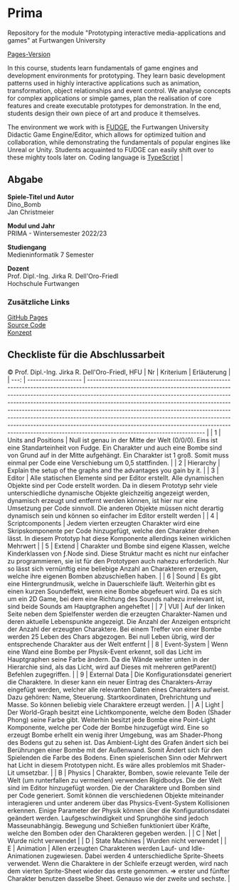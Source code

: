 # Prima

Repository for the module "Prototyping interactive media-applications and games" at Furtwangen University

[Pages-Version](https://jirkadelloro.github.io/Prima/)

In this course, students learn fundamentals of game engines and development environments for prototyping. They learn basic development patterns used in highly interactive applications such as animation, transformation, object relationships and event control. We analyse concepts for complex applications or simple games, plan the realisation of core features and create executable prototypes for demonstration. In the end, students design their own piece of art and produce it themselves.

The environment we work with is [FUDGE](https://jirkadelloro.github.io/FUDGE), the Furtwangen University Didactic Game Engine/Editor, which allows for optimized tuition and collaboration, while demonstrating the fundamentals of popular engines like Unreal or Unity. Students acquainted to FUDGE can easily shift over to these mighty tools later on. Coding language is [TypeScript](https://typescriptlang.org)
          |

## Abgabe

**Spiele-Titel und Autor**<br>
Dino_Bomb<br>
Jan Christmeier<br>

**Modul und Jahr**<br>
PRIMA - Wintersemester 2022/23<br>

**Studiengang**<br>
Medieninformatik 7 Semester<br>

**Dozent**<br>
Prof. Dipl.-Ing. Jirka R. Dell'Oro-Friedl<br>
Hochschule Furtwangen<br>

### Zusätzliche Links
[GitHub Pages](https://pretteter.github.io/PRIMA_JAN/Abgabe/index)<br>
[Source Code](https://github.com/pretteter/PRIMA_JAN/tree/main/Abgabe)<br>
[Konzept](https://github.com/pretteter/PRIMA_JAN/blob/main/Abgabe/Design_Document_Christmeier_Jan_PRIMA_MIB_WS_2022-2023.pdf)<br>

## Checkliste für die Abschlussarbeit
© Prof. Dipl.-Ing. Jirka R. Dell'Oro-Friedl, HFU
|   Nr | Kriterium           | Erläuterung                                                                                                                                                                                                                                                                                                                                                                                                                                                                                                                                                                                                 |
| ---: | ------------------- | ----------------------------------------------------------------------------------------------------------------------------------------------------------------------------------------------------------------------------------------------------------------------------------------------------------------------------------------------------------------------------------------------------------------------------------------------------------------------------------------------------------------------------------------------------------------------------------------------------------- |
|    1 | Units and Positions | Null ist genau in der Mitte der Welt (0/0/0). Eins ist eine Standarteinheit von Fudge. Ein Charakter und auch eine Bombe sind von Grund auf in der Mitte aufgehängt. Ein Charakter ist 1 groß. Somit muss einmal per Code eine Verschiebung um 0,5 stattfinden.                                                                                                                                                                                                                                                                                                                                             |
|    2 | Hierarchy           | Explain the setup of the graphs and the advantages you gain by it.                                                                                                                                                                                                                                                                                                                                                                                                                                                                                                                                          |
|    3 | Editor              | Alle statischen Elemente sind per Editor erstellt. Alle dynamischen Objekte sind per Code erstellt worden. Da in diesem Prototyp sehr viele unterschiedliche dynamische Objekte gleichzeitig angezeigt werden, dynamisch erzeugt und entfernt werden können, ist hier nur eine Umsetzung per Code sinnvoll. Die anderen Objekte müssen nicht derartig dynamisch sein und können so einfacher im Editor erstellt werden                                                                                                                                                                                      |
|    4 | Scriptcomponents    | Jedem vierten erzeugten Charakter wird eine Skripskomponente per Code hinzugefügt, welche den Charakter drehen lässt. In diesem Prototyp hat diese Komponente allerdings keinen wirklichen Mehrwert                                                                                                                                                                                                                                                                                                                                                                                                         |
|    5 | Extend              | Charakter und Bombe sind eigene Klassen, welche Kinderklassen von ƒ.Node sind. Diese Struktur macht es nicht nur einfacher zu programmieren, sie ist für den Prototypen auch nahezu erforderlich. Nur so lässt sich vernünftig eine beliebige Anzahl an Charakteren erzeugen, welche ihre eigenen Bomben abzuschießen haben.                                                                                                                                                                                                                                                                                |
|    6 | Sound               | Es gibt eine Hintergrundmusik, welche in Dauerschleife läuft. Weiterhin gibt es einen kurzen Soundeffekt, wenn eine Bombe abgefeuert wird. Da es sich um ein 2D Game, bei dem eine Richtung des Sounds nahezu irrelevant ist, sind beide Sounds am Hauptgraphen angeheftet                                                                                                                                                                                                                                                                                                                                  |
|    7 | VUI                 | Auf der linken Seite neben dem Spielfenster werden die erzeugten Charakter-Namen und deren aktuelle Lebenspunkte angezeigt. Die Anzahl der Anzeigen entspricht der Anzahl der erzeugten Charaktere. Bei einem Treffer von einer Bombe werden 25 Leben des Chars abgezogen. Bei null Leben übrig, wird der entsprechende Charakter aus der Welt entfernt                                                                                                                                                                                                                                                     |
|    8 | Event-System        | Wenn eine Wand eine Bombe per Physik-Event erkennt, soll das Licht im Hauptgraphen seine Farbe ändern. Da die Wände weiter unten in der Hierarchie sind, als das Licht, wird auf Dieses mit mehreren getParent() Befehlen zugegriffen.                                                                                                                                                                                                                                                                                                                                                                      |
|    9 | External Data       | Die Konfigurationsdatei generiert die Charaktere. In dieser kann ein neuer Eintrag des Charakters-Array eingefügt werden, welcher alle relevanten Daten eines Charakters aufweist. Dazu gehören: Name, Steuerung. Startkoordinaten, Drehrichtung und Masse. So können beliebig viele Charaktere erzeugt werden.                                                                                                                                                                                                                                                                                             |
|    A | Light               | Der World-Graph besitzt eine Lichtkomponente, welche dem Boden (Shader Phong) seine Farbe gibt. Weiterhin besitzt jede Bombe eine Point-Light Komponente, welche per Code der Bombe hinzugefügt wird. Eine so erzeugt Bombe erhellt ein wenig ihrer Umgebung, was am Shader-Phong des Bodens gut zu sehen ist. Das Ambient-Light des Grafen ändert sich bei Berührungen einer Bombe mit der Außenwand. Somit Ändert sich für den Spielenden die Farbe des Bodens. Einen spielerischen Sinn oder Mehrwert hat Licht in diesem Prototypen nicht. Es wäre alles problemlos mit Shader-Lit umsetzbar.           |
|    B | Physics             | Charakter, Bomben, sowie relevante Teile der Welt (um runterfallen zu vermeiden) verwenden Rigidbodys. Die der Welt sind im Editor hinzugefügt worden. Die der Charaktere und Bomben sind per Code generiert. Somit können die verschiedenen Objekte miteinander interagieren und unter anderem über das Physics-Event-System Kollisionen erkennen. Einige Parameter der Physik können über die Konfigurationsdatei geändert werden. Laufgeschwindigkeit und Sprunghöhe sind jedoch Masseunabhängig. Bewegung und Schießen funktioniert über Kräfte, welche den Bomben oder den Charakteren gegeben werden. |
|    C | Net                 | Wurde nicht verwendet                                                                                                                                                                                                                                                                                                                                                                                                                                                                                                                                                                                       |
|    D | State Machines      | Wurden nicht verwendet                                                                                                                                                                                                                                                                                                                                                                                                                                                                                                                                                                                      |
|    E | Animation           | Allen erzeugten Charakteren werden Lauf- und Idle-Animationen zugewiesen. Dabei werden 4 unterschiedliche Sprite-Sheets verwendet. Wenn die Charaktere in der Schleife erzeugt werden, wird nach dem vierten Sprite-Sheet wieder das erste genommen.                                                                                            => erster und fünfter Charakter benutzen dasselbe Sheet. Genauso wie der zweite und sechste.                                                                                                                                                                |


